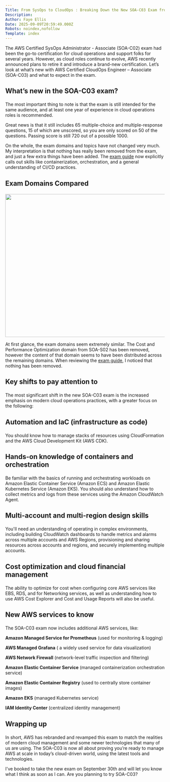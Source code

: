 ```yaml
---
Title: From SysOps to CloudOps : Breaking Down the New SOA-C03 Exam from AWS
Description: 
Author: Faye Ellis
Date: 2025-09-09T20:59:49.000Z
Robots: noindex,nofollow
Template: index
---
```

<p>The AWS Certified SysOps Administrator - Associate (SOA-C02) exam had been the go-to certification for cloud operations and support folks for several years. However, as cloud roles continue to evolve, AWS recently announced plans to retire it and introduce a brand-new certification.  Let’s look at what’s new with AWS Certified CloudOps Engineer – Associate (SOA-C03) and what to expect in the exam.</p>

<h2>
  
  
  What’s new in the SOA-C03 exam?
</h2>

<p>The most important thing to note is that the exam is still intended for the same audience, and at least one year of experience in cloud operations roles is recommended.</p>

<p>Great news is that it still includes 65 multiple-choice and multiple-response questions, 15 of which are unscored, so you are only scored on 50 of the questions. Passing score is still 720 out of a possible 1000. </p>

<p>On the whole, the exam domains and topics have not changed very much. My interpretation is that nothing has really been removed from the  exam, and just a few extra things have been added.  The <a href="https://d1.awsstatic.com/onedam/marketing-channels/website/aws/en_US/certification/approved/pdfs/docs-cloudops-associate/AWS-Certified-CloudOps-Engineer-Associate_Exam-Guide.pdf" rel="noopener noreferrer">exam guide</a> now explicitly calls out skills like containerization, orchestration, and a general understanding of CI/CD practices.</p>

<h2>
  
  
  Exam Domains Compared
</h2>

<p><a href="https://media2.dev.to/dynamic/image/width=800%2Cheight=%2Cfit=scale-down%2Cgravity=auto%2Cformat=auto/https%3A%2F%2Fdev-to-uploads.s3.amazonaws.com%2Fuploads%2Farticles%2F0f18rdv2codhabu5kan9.png" class="article-body-image-wrapper"><img src="https://media2.dev.to/dynamic/image/width=800%2Cheight=%2Cfit=scale-down%2Cgravity=auto%2Cformat=auto/https%3A%2F%2Fdev-to-uploads.s3.amazonaws.com%2Fuploads%2Farticles%2F0f18rdv2codhabu5kan9.png" alt=" " width="800" height="450"></a></p>

<p>At first glance, the exam domains seem extremely similar. The Cost and Performance Optimization domain from SOA-S02 has been removed, however the content of that domain seems to have been distributed across the remaining domains. When reviewing the <a href="https://d1.awsstatic.com/onedam/marketing-channels/website/aws/en_US/certification/approved/pdfs/docs-cloudops-associate/AWS-Certified-CloudOps-Engineer-Associate_Exam-Guide.pdf" rel="noopener noreferrer">exam guide</a>, I noticed that nothing has been removed.</p>

<h2>
  
  
  Key shifts to pay attention to
</h2>

<p>The most significant shift in the new SOA-C03 exam is the increased emphasis on modern cloud operations practices, with a greater focus on the following:</p>

<h2>
  
  
  Automation and IaC (infrastructure as code)
</h2>

<p>You should know how to manage stacks of resources using CloudFormation and the AWS Cloud Development Kit (AWS CDK).</p>

<h2>
  
  
  Hands-on knowledge of containers and orchestration
</h2>

<p>Be familiar with the basics of running and orchestrating workloads on Amazon Elastic Container Service (Amazon ECS) and Amazon Elastic Kubernetes Service (Amazon EKS). You should also understand how to collect metrics and logs from these services using the Amazon CloudWatch Agent.</p>

<h2>
  
  
  Multi-account and multi-region design skills
</h2>

<p>You'll need an understanding of operating  in complex environments, including building CloudWatch dashboards to handle metrics and alarms across multiple accounts and AWS Regions,  provisioning and sharing resources across accounts and regions, and securely implementing multiple accounts.</p>

<h2>
  
  
  Cost optimization and cloud financial management
</h2>

<p>The ability to optimize for cost when configuring core AWS services like EBS, RDS, and for Networking services, as well as understanding how to use AWS Cost Explorer and Cost and Usage Reports will also be useful.</p>

<h2>
  
  
  New AWS services to know
</h2>

<p>The SOA-C03 exam now includes additional AWS services, like:</p>

<p><strong>Amazon Managed Service for Prometheus</strong> (used for monitoring &amp; logging)</p>

<p><strong>AWS Managed Grafana</strong> ( a widely used service for data visualization)</p>

<p><strong>AWS Network Firewall</strong> (network-level traffic inspection and filtering)</p>

<p><strong>Amazon Elastic Container Service</strong> (managed containerization orchestration service)</p>

<p><strong>Amazon Elastic Container Registry</strong> (used to centrally store container images)</p>

<p><strong>Amazon EKS</strong> (managed Kubernetes service)</p>

<p><strong>IAM Identity Center</strong> (centralized identity management)</p>

<h2>
  
  
  Wrapping up
</h2>

<p>In short, AWS has rebranded and revamped this exam to match the realities of modern cloud management and some newer technologies that many of us are using. The SOA-C03 is now all about proving you’re ready to manage AWS at scale in today’s cloud-driven world, using the latest tools and technologies. </p>

<p>I've booked to take the new exam on September 30th and will let you know what I think as soon as I can. Are you planning to try SOA-C03?</p>

